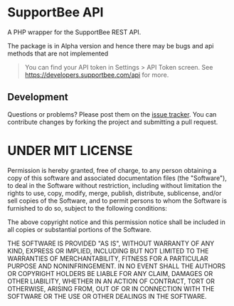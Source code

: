 SupportBee API
========

A PHP wrapper for the SupportBee REST API. 

The package is in Alpha version and hence there may be bugs and api methods that are not implemented

> You can find your API token in Settings > API Token screen. See https://developers.supportbee.com/api for more.


## Development

Questions or problems? Please post them on the [issue tracker](https://github.com/amalfra/supportbee/issues). You can contribute changes by forking the project and submitting a pull request.


UNDER MIT LICENSE
=================

Permission is hereby granted, free of charge, to any person obtaining a copy of this software and associated documentation files (the "Software"), to deal in the Software without restriction, including without limitation the rights to use, copy, modify, merge, publish, distribute, sublicense, and/or sell copies of the Software, and to permit persons to whom the Software is furnished to do so, subject to the following conditions:

The above copyright notice and this permission notice shall be included in all copies or substantial portions of the Software.

THE SOFTWARE IS PROVIDED "AS IS", WITHOUT WARRANTY OF ANY KIND, EXPRESS OR IMPLIED, INCLUDING BUT NOT LIMITED TO THE WARRANTIES OF MERCHANTABILITY, FITNESS FOR A PARTICULAR PURPOSE AND NONINFRINGEMENT. IN NO EVENT SHALL THE AUTHORS OR COPYRIGHT HOLDERS BE LIABLE FOR ANY CLAIM, DAMAGES OR OTHER LIABILITY, WHETHER IN AN ACTION OF CONTRACT, TORT OR OTHERWISE, ARISING FROM, OUT OF OR IN CONNECTION WITH THE SOFTWARE OR THE USE OR OTHER DEALINGS IN THE SOFTWARE.
